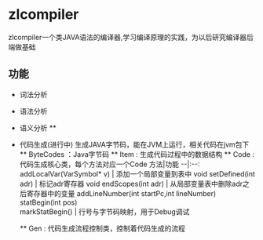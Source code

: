 # zlcompiler
zlcompiler一个类JAVA语法的编译器,学习编译原理的实践，为以后研究编译器后端做基础
## 功能
* 词法分析
* 语法分析
* 语义分析
	** 
* 代码生成(进行中)
	生成JAVA字节码，能在JVM上运行，相关代码在jvm包下
	** ByteCodes ：Java字节码
	** Item : 生成代码过程中的数据结构
	** Code : 代码生成核心类，每个方法对应一个Code
		方法|功能
		--|:--:
		addLocalVar(VarSymbol* v) | 添加一个局部变量到表中
		void setDefined(int adr)  | 标记adr寄存器
		void endScopes(int adr)   | 从局部变量表中删除adr之后寄存器中的变量
		addLineNumber(int startPc,int lineNumber)
		statBegin(int pos)		
		markStatBegin() 		  | 行号与字节码映射，用于Debug调试

		
	** Gen  : 代码生成流程控制类，控制着代码生成的流程
	
	

